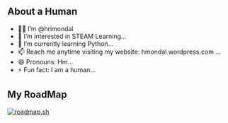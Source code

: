 ## About a Human

- 👋🏻 I’m @hrimondal
- 👀 I’m interested in STEAM Learning...
- 🌱 I’m currently learning Python...
- 📫 Reach me anytime
visiting my website: hmondal.wordpress.com ...
- 😄 Pronouns: Hm...
- ⚡ Fun fact: I am a human...

<!---
hrimondal/hrimondal is a ✨ special ✨ repository because its `README.md` (this file) appears on your GitHub profile.
You can click the Preview link to take a look at your changes.
--->

## My RoadMap
[![roadmap.sh](https://roadmap.sh/card/tall/66b0f688c3e10bac251d1de4?variant=dark)](https://roadmap.sh)

